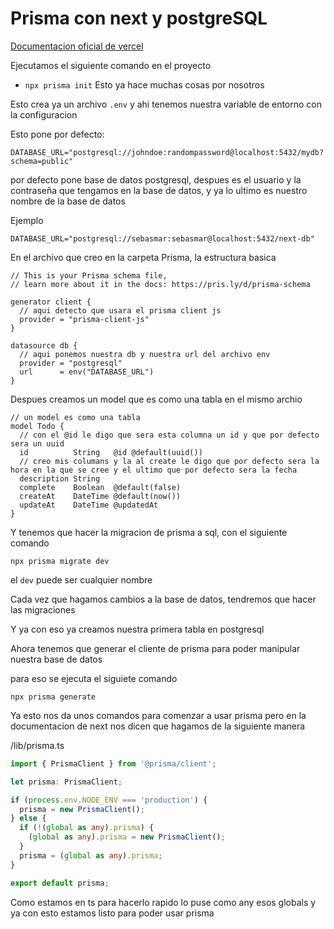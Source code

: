 # Prisma con next y postgreSQL

[Documentacion oficial de vercel](https://vercel.com/guides/nextjs-prisma-postgres)

Ejecutamos el siguiente comando en el proyecto

- `npx prisma init`
  Esto ya hace muchas cosas por nosotros

Esto crea ya un archivo `.env` y ahi tenemos nuestra variable de entorno con la configuracion

Esto pone por defecto:

```
DATABASE_URL="postgresql://johndoe:randompassword@localhost:5432/mydb?schema=public"
```

por defecto pone base de datos postgresql, despues es el usuario y la contraseña que tengamos en la base de datos, y ya lo ultimo es nuestro nombre de la base de datos

Ejemplo

```
DATABASE_URL="postgresql://sebasmar:sebasmar@localhost:5432/next-db"
```

En el archivo que creo en la carpeta Prisma, la estructura basica

```prisma
// This is your Prisma schema file,
// learn more about it in the docs: https://pris.ly/d/prisma-schema

generator client {
  // aqui detecto que usara el prisma client js
  provider = "prisma-client-js"
}

datasource db {
  // aqui ponemos nuestra db y nuestra url del archivo env
  provider = "postgresql"
  url      = env("DATABASE_URL")
}
```

Despues creamos un model que es como una tabla en el mismo archio

```prisma
// un model es como una tabla
model Todo {
  // con el @id le digo que sera esta columna un id y que por defecto sera un uuid
  id          String   @id @default(uuid())
  // creo mis columans y la al create le digo que por defecto sera la hora en la que se cree y el ultimo que por defecto sera la fecha
  description String
  complete    Boolean  @default(false)
  createAt    DateTime @default(now())
  updateAt    DateTime @updatedAt
}
```

Y tenemos que hacer la migracion de prisma a sql, con el siguiente comando

```
npx prisma migrate dev
```

el `dev` puede ser cualquier nombre

Cada vez que hagamos cambios a la base de datos, tendremos que hacer las migraciones

Y ya con eso ya creamos nuestra primera tabla en postgresql

Ahora tenemos que generar el cliente de prisma para poder manipular nuestra base de datos

para eso se ejecuta el siguiete comando

```
npx prisma generate
```

Ya esto nos da unos comandos para comenzar a usar prisma pero en la documentacion de next nos dicen que hagamos de la siguiente manera

/lib/prisma.ts

```ts
import { PrismaClient } from '@prisma/client';

let prisma: PrismaClient;

if (process.env.NODE_ENV === 'production') {
  prisma = new PrismaClient();
} else {
  if (!(global as any).prisma) {
    (global as any).prisma = new PrismaClient();
  }
  prisma = (global as any).prisma;
}

export default prisma;
```

Como estamos en ts para hacerlo rapido lo puse como any esos globals y ya con esto estamos listo para poder usar prisma
